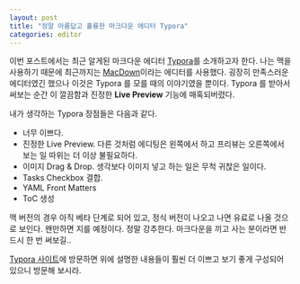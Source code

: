 ```yaml
---
layout: post
title: "정말 아름답고 훌륭한 마크다운 에디터 Typora"
categories: editor
---
```


이번 포스트에서는 최근 알게된 마크다운 에디터 [Typora](https://www.typora.io/)를 소개하고자 한다. 나는 맥을 사용하기 때문에 최근까지는 [MacDown](http://macdown.uranusjr.com/)이라는 에디터를 사용했다. 굉장히 만족스러운 에디터였긴 했으나 이것은 Typora 를 모를 때의 이야기였을 뿐이다. Typora 를 받아서 써보는 순간 이 깔끔함과 진정한 **Live Preview** 기능에 매혹되버렸다.

내가 생각하는 Typora 장점들은 다음과 같다.

* 너무 이쁘다.
* 진정한 Live Preview. 다른 것처럼 에디팅은 왼쪽에서 하고 프리뷰는 오른쪽에서 보는 일 따위는 더 이상 불필요하다.
* 이미지 Drag & Drop. 생각보다 이미지 넣고 하는 일은 무척 귀찮은 일이다.
* Tasks Checkbox 결합.
* YAML Front Matters
* ToC 생성

맥 버전의 경우 아직 베타 단계로 되어 있고, 정식 버전이 나오고 나면 유료로 나올 것으로 보인다. 왠만하면 지를 예정이다. 정말 강추한다. 마크다운을 끼고 사는 분이라면 반드시 한 번 써보길..

[Typora 사이트](https://www.typora.io/)에 방문하면 위에 설명한 내용들이 훨씬 더 이쁘고 보기 좋게 구성되어 있으니 방문해 보시라.
